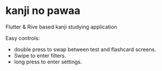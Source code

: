 # kanji no pawaa
 Flutter & Rive based kanji studying application

Easy controls:
 - double press to swap between test and flashcard screens.
 - Swipe to enter filters.
 - long press to enter settings.

